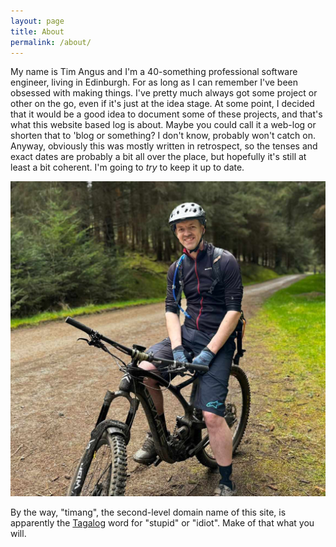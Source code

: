 ```yaml
---
layout: page
title: About
permalink: /about/
---
```


My name is Tim Angus and I'm a 40-something professional software engineer, living in Edinburgh. For as long as I can remember I've been obsessed with making things. I've pretty much always got some project or other on the go, even if it's just at the idea stage. At some point, I decided that it would be a good idea to document some of these projects, and that's what this website based log is about. Maybe you could call it a web-log or shorten that to 'blog or something? I don't know, probably won't catch on. Anyway, obviously this was mostly written in retrospect, so the tenses and exact dates are probably a bit all over the place, but hopefully it's still at least a bit coherent. I'm going to *try* to keep it up to date.

![Portrait](/assets/portrait.jpg)

By the way, "timang", the second-level domain name of this site, is apparently the [Tagalog](https://en.wikipedia.org/wiki/Tagalog_language) word for "stupid" or "idiot". Make of that what you will.
